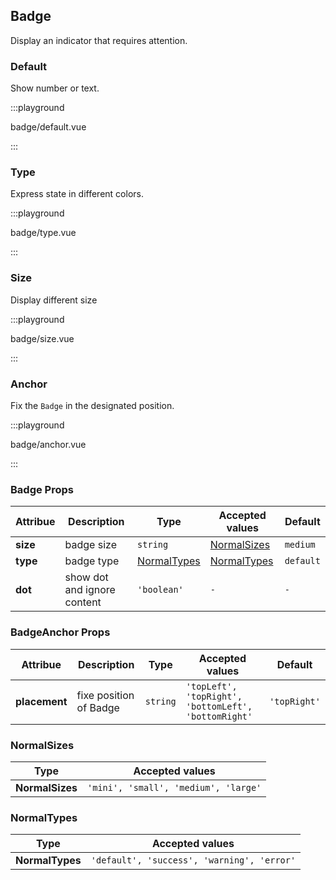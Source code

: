 ## Badge

Display an indicator that requires attention.

### Default

Show number or text.

:::playground

badge/default.vue

:::

### Type

Express state in different colors.

:::playground

badge/type.vue

:::

### Size

Display different size

:::playground

badge/size.vue

:::

### Anchor

Fix the `Badge` in the designated position.

:::playground

badge/anchor.vue

:::

### Badge Props

| Attribue | Description                 | Type                        | Accepted values             | Default   |
| -------- | --------------------------- | --------------------------- | --------------------------- | --------- |
| **size** | badge size                  | `string`                    | [NormalSizes](#normalsizes) | `medium`  |
| **type** | badge type                  | [NormalTypes](#normaltypes) | [NormalTypes](#normaltypes) | `default` |
| **dot**  | show dot and ignore content | `'boolean'`                 | `-`                         | `-`       |

### BadgeAnchor Props

| Attribue      | Description            | Type     | Accepted values                                      | Default      |
| ------------- | ---------------------- | -------- | ---------------------------------------------------- | ------------ |
| **placement** | fixe position of Badge | `string` | `'topLeft', 'topRight', 'bottomLeft', 'bottomRight'` | `'topRight'` |

### NormalSizes

| Type            | Accepted values                      |
| --------------- | ------------------------------------ |
| **NormalSizes** | `'mini', 'small', 'medium', 'large'` |

### NormalTypes

| Type            | Accepted values                            |
| --------------- | ------------------------------------------ |
| **NormalTypes** | `'default', 'success', 'warning', 'error'` |
